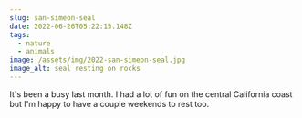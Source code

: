 ```yaml
---
slug: san-simeon-seal
date: 2022-06-26T05:22:15.148Z
tags:
  - nature
  - animals
image: /assets/img/2022-san-simeon-seal.jpg
image_alt: seal resting on rocks
---
```

It's been a busy last month. I had a lot of fun on the central California coast but I'm happy to have a couple weekends to rest too.
